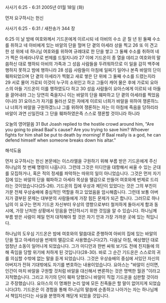 사사기 6:25 - 6:31 
2005년 01월 18일 (화)

먼저 요구하시는 헌신



사사기 6:25 - 6:31 / 새찬송가 344 장


6:25 이 날 밤에 여호와께서 기드온에게 이르시되 네 아비의 수소 곧 칠 년 된 둘째 수소를 취하고 네 아비에게 있는 바알의 단을 헐며 단 곁의 아세라 상을 찍고 26 또 이 견고한 성 위에 네 하나님 여호와를 위하여 규례대로 한 단을 쌓고 그 둘째 수소를 취하여 네가 찍은 아세라나무로 번제를 드릴지니라 27 이에 기드온이 종 열을 데리고 여호와의 말씀하신 대로 행하되 아비의 가족과 그 성읍 사람들을 두려워하므로 이 일을 감히 백주에 행하지 못하고 밤에 행하니라 28 성읍 사람들이 아침에 일찌기 일어나 본즉 바알의 단이 훼파되었으며 단 곁의 아세라가 찍혔고 새로 쌓은 단 위에 그 둘째 수소를 드렸는지라 29 서로 물어 가로되 이것이 누구의 소위인고 하고 그들이 캐어 물은 후에 가로되 요아스의 아들 기드온이 이를 행하였도다 하고 30 성읍 사람들이 요아스에게 이르되 네 아들을 끌어내라 그는 당연히 죽을지니 이는 바알의 단을 훼파하고 단 곁의 아세라를 찍었음이니라 31 요아스가 자기를 둘러선 모든 자에게 이르되 너희가 바알을 위하여 쟁론하느냐 너희가 바알을 구원하겠느냐 그를 위하여 쟁론하는 자는 이 아침에 죽음을 당하리라 바알이 과연 신일진대 그 단을 훼파하였은즉 스스로 쟁론할 것이니라 하니라

오늘의 영어말씀
31 But Joash replied to the hostile crowd around him, "Are you going to plead Baal's cause? Are you trying to save him? Whoever fights for him shall be put to death by morning! If Baal really is a god, he can defend himself when someone breaks down his altar."

해석도움





먼저 요구하시는 헌신
본문에는 이스라엘을 구원하기 위해 부름 받은 기드온에게 주신 하나님의 첫 번째 명령이 나옵니다. 그런데 그것은 미디안을 대항해서 싸울 수 있는 군대를 모집하거나, 혹은 적의 정세를 파악하는 따위의 일이 아니었습니다. 그것은 먼저 자기 집에 있는 바알의 단을 훼파하고 아세라 목상을 땔감으로 만들어 여호와께 번제로 드리라는 것이었습니다(25-26). 기드온의 집에 우상과 제단이 있었다는 것은 그의 부친이 가문 전체 우상숭배에 중심적인 역할을 하고 있었음을 암시해줍니다. 그런데 보통 아버지가 결부된 문제는 대부분의 사람들에게 가장 힘든 문제가 되곤 합니다. 그러므로 하나님의 이 요구는 먼저 기드온 자신부터 우상의 영향으로부터 철저하게 돌아서게 함과 동시에, 가장 난처한 상황에서 믿음을 연단하시기 위한 것임을 알 수 있습니다. 하나님께 부름 받은 사람이 제일 먼저 대적해야 할 것은 자기 안과 가장 가까운 곳에 있는 적입니다.   

하나님의 도우심
기드온은 밤에 여호와의 말씀대로 준행하여 아비의 집에 있는 바알의 단을 헐고 아세라상을 번제의 땔감으로 사용했습니다(27). 다음날 아침, 예상했던 대로 엄청난 소동이 일어나게 되었습니다. 그가 미디안과 한번 싸워 보기도 전에 친지들에 의해 죽임을 당할 위기에 처하게 된 것입니다(28-30). 바로 그 순간 기드온은 스스로의 귀를 의심할 수밖에 없는 말을 듣게 되었습니다. 그것은 우상숭배의 중심에 서있던 자신의 아버지가 전혀 기대밖에도 자기를 변호하는 내용이었습니다. 요아스는 "바알이 신이면, 인간이 마치 바알을 구원할 것처럼 바알을 대신해서 변론하는 것은 명백한 월권
"이라고 지적했습니다. 그리고 자기의 단이 훼파 당했으니 바알이 직접 기드온을 심판할 것이라고 주장했습니다. 요아스의 이 명쾌한 논리 앞에 모든 친족들은 할 말이 없어지게 되었습니다(31). 기드온은 이 경험을 통해 하나님의 말씀에 순종하고 나아가는 자는 하나님께서 책임지신다는 사실을 분명하게 깨닫게 되었을 것입니다.